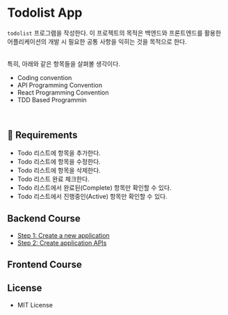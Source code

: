 # Todolist App
`todolist` 프로그램을 작성한다. 이 프로젝트의 목적은 백엔드와 프론트엔드를 활용한 어플리케이션의 개발 시 필요한 공통 사항을 익히는 것을 목적으로 한다.

<br/>
특히, 아래와 같은 항목들을 살펴볼 생각이다.

- Coding convention
- API Programming Convention
- React Programming Convention
- TDD Based Programmin

<br/>

## 👾 Requirements
- Todo 리스트에 항목을 추가한다.
- Todo 리스트에 항목을 수정한다.
- Todo 리스트에 항목을 삭제한다.
- Todo 리스트 완료 체크한다.
- Todo 리스트에서 완료된(Complete) 항목만 확인할 수 있다.
- Todo 리스트에서 진행중인(Active) 항목만 확인할 수 있다.

## Backend Course

- [Step 1: Create a new application](./backend/README.md)
- [Step 2: Create application APIs](./backend/README2.md)


## Frontend Course

## License
- MIT License
